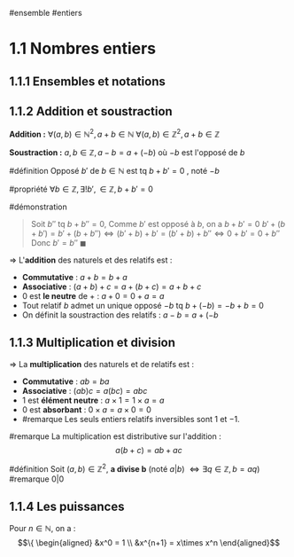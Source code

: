 #ensemble #entiers

# 1.1 Nombres entiers
## 1.1.1 Ensembles et notations
## 1.1.2 Addition et soustraction
**Addition :**
$\forall(a,b) \in \mathbb{N}^2, a+b \in \mathbb{N}$
$\forall(a,b) \in \mathbb{Z}^2, a+b \in \mathbb{Z}$

**Soustraction :**
$a, b \in \mathbb{Z}, a-b=a+(-b)$ où $-b$ est l'opposé de $b$

#définition Opposé $b'$ de $b \in \mathbb{N}$ est tq $b+b'=0$ , noté $-b$

#propriété $\forall b \in \mathbb{Z}, \exists!b',\in\mathbb{Z}, b+b'=0$

#démonstration
> Soit $b''$ tq $b+b''=0$,
> Comme $b'$ est opposé à $b$, on a $b+b'=0$
> $b'+(b+b')=b'+(b+b'') \iff (b'+b)+b' = (b'+b)+b'' \iff 0+b'=0+b''$  
> Donc $b'=b''$ $\blacksquare$   

=> L'**addition** des naturels et des relatifs est :
- **Commutative** : $a+b=b+a$
- **Associative** : $(a+b)+c=a+(b+c) = a+b+c$
- $0$ est **le neutre** de $+$ : $a+0=0+a=a$
- Tout relatif $b$ admet un unique opposé $-b$ tq $b+(-b)=-b+b=0$
- On définit la soustraction des relatifs : $a-b=a+(-b$

## 1.1.3 Multiplication et division

=> La **multiplication** des naturels et de relatifs est :
- **Commutative** : $ab=ba$
- **Associative** : $(ab)c=a(bc)=abc$
- $1$ est **élément neutre** : $a\times1=1\times a=a$
-  0 est **absorbant** : $0 \times a = a \times 0 = 0$
- #remarque  Les seuls entiers relatifs inversibles sont $1$ et $-1$.

#remarque La multiplication est distributive sur l'addition :
$$a(b+c) =ab+ac$$

#définition Soit $(a,b)\in \mathbb{Z}^2$, **a divise b** (noté $a|b$) $\iff \exists q \in \mathbb{Z}, b=aq$)
#remarque $0|0$

## 1.1.4 Les puissances
Pour $n \in \mathbb{N}$, on a : $$\{
\begin{aligned}
&x^0 = 1 \\
&x^{n+1} = x\times x^n
\end{aligned}$$

